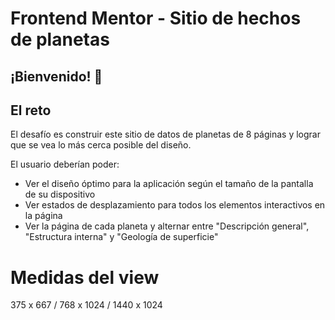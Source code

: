 # Frontend Mentor - Sitio de hechos de planetas

## ¡Bienvenido! 👋

## El reto

El desafío es construir este sitio de datos de planetas de 8 páginas y lograr que se vea lo más cerca posible del diseño.

El usuario deberían poder:

- Ver el diseño óptimo para la aplicación según el tamaño de la pantalla de su dispositivo
- Ver estados de desplazamiento para todos los elementos interactivos en la página
- Ver la página de cada planeta y alternar entre "Descripción general", "Estructura interna" y "Geología de superficie"

# Medidas del view

375 x 667 /
768 x 1024 /
1440 x 1024
